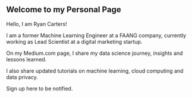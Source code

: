 ## Welcome to my Personal Page

Hello, I am Ryan Carters!

I am a former Machine Learning Engineer at a FAANG company, currently working as Lead Scientist at a digital marketing startup.

<link rel="shortcut icon" type="image/x-icon" href="./images/medium-com.ico?"> On my Medium.com page, I share my data science journey, insights and lessons learned.

I also share updated tutorials on machine learning, cloud computing and data privacy.

Sign up here to be notified.
